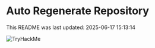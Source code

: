 # Auto Regenerate Repository

This README was last updated: 2025-06-17 15:13:14

 ![TryHackMe](https://tryhackme.com/badge/533634)